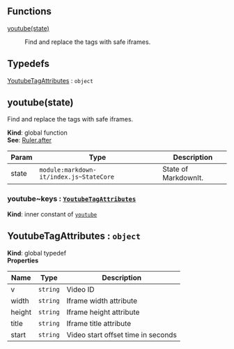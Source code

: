## Functions

<dl>
<dt><a href="#youtube">youtube(state)</a></dt>
<dd><p>Find and replace the <youtube> tags with safe iframes.</p>
</dd>
</dl>

## Typedefs

<dl>
<dt><a href="#YoutubeTagAttributes">YoutubeTagAttributes</a> : <code>object</code></dt>
<dd></dd>
</dl>

<a name="youtube"></a>

## youtube(state)
Find and replace the <youtube> tags with safe iframes.

**Kind**: global function  
**See**: [Ruler.after](https://markdown-it.github.io/markdown-it/#Ruler.after)  

| Param | Type | Description |
| --- | --- | --- |
| state | <code>module:markdown-it/index.js~StateCore</code> | State of MarkdownIt. |

<a name="youtube..keys"></a>

### youtube~keys : [<code>YoutubeTagAttributes</code>](#YoutubeTagAttributes)
**Kind**: inner constant of [<code>youtube</code>](#youtube)  
<a name="YoutubeTagAttributes"></a>

## YoutubeTagAttributes : <code>object</code>
**Kind**: global typedef  
**Properties**

| Name | Type | Description |
| --- | --- | --- |
| v | <code>string</code> | Video ID |
| width | <code>string</code> | Iframe width attribute |
| height | <code>string</code> | Iframe height attribute |
| title | <code>string</code> | Iframe title attribute |
| start | <code>string</code> | Video start offset time in seconds |

